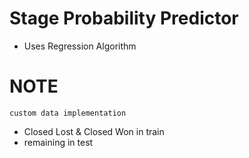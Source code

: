 # Stage Probability Predictor
- Uses Regression Algorithm

# NOTE
`custom data implementation`
- Closed Lost & Closed Won in train
- remaining in test

